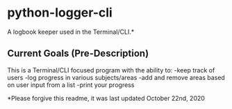 # python-logger-cli
A logbook keeper used in the Terminal/CLI.*

## Current Goals (Pre-Description)

This is a Terminal/CLI focused program with the ability to:
-keep track of users
-log progress in various subjects/areas
-add and remove areas based on user input from a list
-print your progress

*Please forgive this readme, it was last updated October 22nd, 2020
